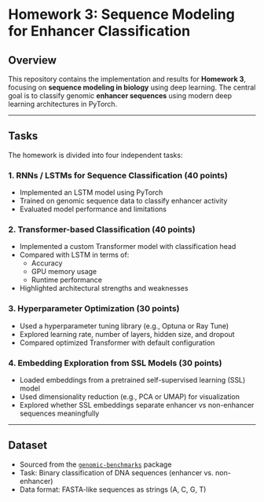 # Homework 3: Sequence Modeling for Enhancer Classification

## Overview

This repository contains the implementation and results for **Homework 3**, focusing on **sequence modeling in biology** using deep learning. The central goal is to classify genomic **enhancer sequences** using modern deep learning architectures in PyTorch.

---

## Tasks

The homework is divided into four independent tasks:

### 1. RNNs / LSTMs for Sequence Classification (40 points)
- Implemented an LSTM model using PyTorch
- Trained on genomic sequence data to classify enhancer activity
- Evaluated model performance and limitations

### 2. Transformer-based Classification (40 points)
- Implemented a custom Transformer model with classification head
- Compared with LSTM in terms of:
  - Accuracy
  - GPU memory usage
  - Runtime performance
- Highlighted architectural strengths and weaknesses

### 3. Hyperparameter Optimization (30 points)
- Used a hyperparameter tuning library (e.g., Optuna or Ray Tune)
- Explored learning rate, number of layers, hidden size, and dropout
- Compared optimized Transformer with default configuration

### 4. Embedding Exploration from SSL Models (30 points)
- Loaded embeddings from a pretrained self-supervised learning (SSL) model
- Used dimensionality reduction (e.g., PCA or UMAP) for visualization
- Explored whether SSL embeddings separate enhancer vs non-enhancer sequences meaningfully

---

## Dataset

- Sourced from the [`genomic-benchmarks`](https://github.com/ML-Bioinfo-CEITEC/genomic_benchmarks) package
- Task: Binary classification of DNA sequences (enhancer vs. non-enhancer)
- Data format: FASTA-like sequences as strings (A, C, G, T)
